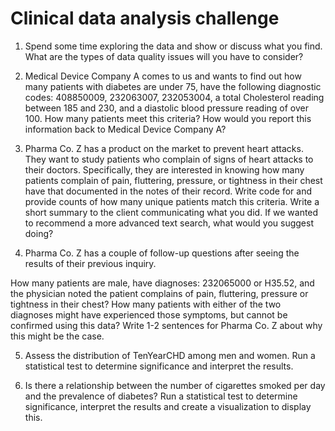 # Clinical data analysis challenge

1. Spend some time exploring the data and show or discuss what you find. What are the types of data quality issues will you have to consider? 

2. Medical Device Company A comes to us and wants to find out how many patients with diabetes are under 75, have the following diagnostic codes: 408850009, 232063007, 232053004, a total Cholesterol reading between 185 and 230, and a diastolic blood pressure reading of over 100. How many patients meet this criteria? How would you report this information back to Medical Device Company A?

3. Pharma Co. Z has a product on the market to prevent heart attacks. They want to study patients who complain of signs of heart attacks to their doctors. Specifically, they are interested in knowing how many patients complain of pain, fluttering, pressure, or tightness in their chest have that documented in the notes of their record. Write code for and provide counts of how many unique patients match this criteria. Write a short summary to the client communicating what you did. If we wanted to recommend a more advanced text search, what would you suggest doing? 

4. Pharma Co. Z has a couple of follow-up questions after seeing the results of their  previous inquiry. 

How many patients are male, have diagnoses: 232065000 or H35.52, and the physician noted the patient complains of pain, fluttering, pressure or tightness in their chest? 
How many patients with either of the two diagnoses might have experienced those symptoms, but cannot be confirmed using this data? Write 1-2 sentences for Pharma Co. Z about why this might be the case. 

5. Assess the distribution of TenYearCHD among men and women. Run a statistical test to determine significance and interpret the results. 

6. Is there a relationship between the number of cigarettes smoked per day and the prevalence of diabetes? Run a statistical test to determine significance, interpret the results and create a visualization to display this. 
